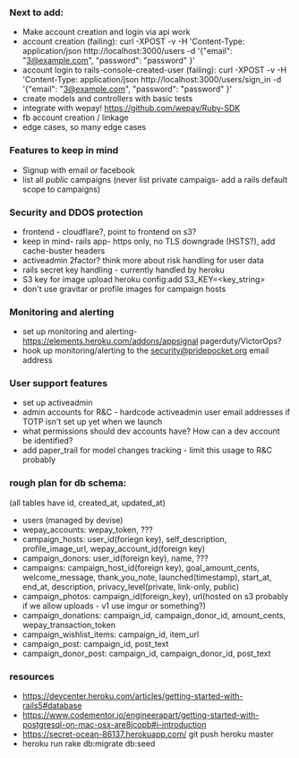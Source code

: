 ### Next to add:

- Make account creation and login via api work
- account creation (failing): curl -XPOST -v -H 'Content-Type: application/json http://localhost:3000/users -d '{"email": "3@example.com", "password": "password" }'
- account login to rails-console-created-user (failing): curl -XPOST -v -H 'Content-Type: application/json http://localhost:3000/users/sign_in -d '{"email": "3@example.com", "password": "password" }'
- create models and controllers with basic tests
- integrate with wepay! https://github.com/wepay/Ruby-SDK
- fb account creation / linkage
- edge cases, so many edge cases


### Features to keep in mind

- Signup with email *or* facebook
- list all *public* campaigns (never list private campaigs- add a rails default scope to campaigns)

### Security and DDOS protection

- frontend - cloudflare?, point to frontend on s3?
- keep in mind- rails app- https only, no TLS downgrade (HSTS?), add cache-buster headers
- activeadmin 2factor? think more about risk handling for user data
- rails secret key handling - currently handled by heroku
- S3 key for image upload heroku config:add S3_KEY=<key_string>
- don't use gravitar or profile images for campaign hosts

### Monitoring and alerting

- set up monitoring and alerting- https://elements.heroku.com/addons/appsignal pagerduty/VictorOps?
- hook up monitoring/alerting to the security@pridepocket.org email address

### User support features

- set up activeadmin
- admin accounts for R&C - hardcode activeadmin user email addresses if TOTP isn't set up yet when we launch
- what permissions should dev accounts have? How can a dev account be identified?
- add paper_trail for model changes tracking - limit this usage to R&C probably


### rough plan for db schema:

(all tables have id, created_at, updated_at)
- users (managed by devise)
- wepay_accounts: wepay_token, ???
- campaign_hosts: user_id(foriegn key), self_description, profile_image_url, wepay_account_id(foreign key)
- campaign_donors: user_id(foreign key), name, ???
- campaigns: campaign_host_id(foreign key), goal_amount_cents, welcome_message, thank_you_note, launched(timestamp), start_at, end_at, description, privacy_level(private, link-only, public)
- campaign_photos: campaign_id(foreign_key), url(hosted on s3 probably if we allow uploads - v1 use imgur or something?)
- campaign_donations: campaign_id, campaign_donor_id, amount_cents, wepay_transaction_token
- campaign_wishlist_items: campaign_id, item_url
- campaign_post: campaign_id, post_text
- campaign_donor_post: campaign_id, campaign_donor_id, post_text

### resources

- https://devcenter.heroku.com/articles/getting-started-with-rails5#database
- https://www.codementor.io/engineerapart/getting-started-with-postgresql-on-mac-osx-are8jcopb#i-introduction
- https://secret-ocean-86137.herokuapp.com/ git push heroku master
- heroku run rake db:migrate db:seed
































